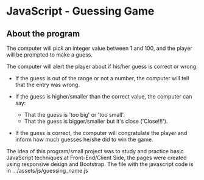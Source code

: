 # JavaScript - Guessing Game

## About the program

The computer will pick an integer value between 1 and 100, and the player will be prompted to make a guess.

The computer will alert the player about if his/her guess is correct or wrong:

-	If the guess is out of the range or not a number, the computer will tell that the entry was wrong.

- If the guess is higher/smaller than the correct value, the computer can say:

  - That the guess is 'too big' or 'too small'. 
  - That the guess is bigger/smaller but it's close ('Close!!!'). 
  
- If the guess is correct, the computer will congratulate the player and inform how much guesses he/she did to win the game.

The idea of this program/small project was to study and practice basic JavaScript techniques at Front-End/Client Side, the pages were created using responsive design and Bootstrap. The file with the javascript code is in .../assets/js/guessing_name.js 
